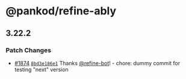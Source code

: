# @pankod/refine-ably

## 3.22.2

### Patch Changes

-   [#1874](https://github.com/pankod/refine/pull/1874) [`8bd3e186e1`](https://github.com/pankod/refine/commit/8bd3e186e164f40c23500b28c34fd2255a114a27) Thanks [@refine-bot](https://github.com/refine-bot)! - chore: dummy commit for testing "next" version
